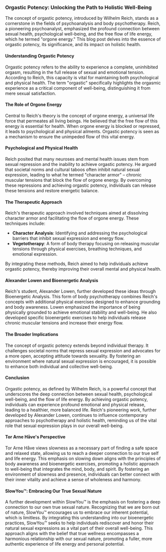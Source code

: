 ### Orgastic Potency: Unlocking the Path to Holistic Well-Being

The concept of orgastic potency, introduced by Wilhelm Reich, stands as a cornerstone in the fields of psychoanalysis and body psychotherapy. Reich, a pioneering psychoanalyst, emphasized the profound connection between sexual health, psychological well-being, and the free flow of life energy, which he termed "orgone energy." This blog post delves into the essence of orgastic potency, its significance, and its impact on holistic health.

#### Understanding Orgastic Potency

Orgastic potency refers to the ability to experience a complete, uninhibited orgasm, resulting in the full release of sexual and emotional tension. According to Reich, this capacity is vital for maintaining both psychological and physical health. The term "orgastic" specifically highlights the orgasmic experience as a critical component of well-being, distinguishing it from mere sexual satisfaction.

#### The Role of Orgone Energy

Central to Reich's theory is the concept of orgone energy, a universal life force that permeates all living beings. He believed that the free flow of this energy is essential for health. When orgone energy is blocked or repressed, it leads to psychological and physical ailments. Orgastic potency is seen as a mechanism to ensure the unimpeded flow of this vital energy.

#### Psychological and Physical Health

Reich posited that many neuroses and mental health issues stem from sexual repression and the inability to achieve orgastic potency. He argued that societal norms and cultural taboos often inhibit natural sexual expression, leading to what he termed "character armor" – chronic muscular tensions that block the flow of orgone energy. By overcoming these repressions and achieving orgastic potency, individuals can release these tensions and restore energetic balance.

#### The Therapeutic Approach

Reich's therapeutic approach involved techniques aimed at dissolving character armor and facilitating the flow of orgone energy. These techniques include:

- **Character Analysis**: Identifying and addressing the psychological barriers that inhibit sexual expression and energy flow.
- **Vegetotherapy**: A form of body therapy focusing on releasing muscular tensions through physical exercises, breathing techniques, and emotional expression.

By integrating these methods, Reich aimed to help individuals achieve orgastic potency, thereby improving their overall mental and physical health.

#### Alexander Lowen and Bioenergetic Analysis

Reich's student, Alexander Lowen, further developed these ideas through Bioenergetic Analysis. This form of body psychotherapy combines Reich's concepts with additional physical exercises designed to enhance grounding and body awareness. Lowen emphasized the importance of being physically grounded to achieve emotional stability and well-being. He also developed specific bioenergetic exercises to help individuals release chronic muscular tensions and increase their energy flow.

#### The Broader Implications

The concept of orgastic potency extends beyond individual therapy. It challenges societal norms that repress sexual expression and advocates for a more open, accepting attitude towards sexuality. By fostering an environment where natural sexual expression is encouraged, it is possible to enhance both individual and collective well-being.

#### Conclusion

Orgastic potency, as defined by Wilhelm Reich, is a powerful concept that underscores the deep connection between sexual health, psychological well-being, and the flow of life energy. By achieving orgastic potency, individuals can experience profound emotional and physical release, leading to a healthier, more balanced life. Reich's pioneering work, further developed by Alexander Lowen, continues to influence contemporary approaches to psychotherapy and holistic health, reminding us of the vital role that sexual expression plays in our overall well-being.

#### Tor Arne Håve's Perspective

Tor Arne Håve views slowness as a necessary part of finding a safe space and relaxed state, allowing us to reach a deeper connection to our true self and life energy. This emphasis on slowing down aligns with the principles of body awareness and bioenergetic exercises, promoting a holistic approach to well-being that integrates the mind, body, and spirit. By fostering an environment of slowness and presence, individuals can better connect with their inner vitality and achieve a sense of wholeness and harmony.

#### SlowYou™: Embracing Our True Sexual Nature

A further development within SlowYou™ is the emphasis on fostering a deep connection to our own true sexual nature. Recognizing that we are born out of nature, SlowYou™ encourages us to embrace our inherent potential, which is limitless. By integrating this understanding into our bioenergetic practices, SlowYou™ seeks to help individuals rediscover and honor their natural sexual expressions as a vital part of their overall well-being. This approach aligns with the belief that true wellness encompasses a harmonious relationship with our sexual nature, promoting a fuller, more authentic experience of life energy and personal potential.